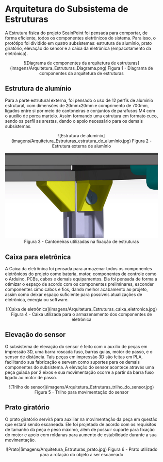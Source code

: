 # Arquitetura do Subsistema de Estruturas

A Estrutura física do projeto ScainPoint foi pensada para comportar, de forma eficiente, todos os componentes eletrônicos do sistema. Para isso, o protótipo foi dividido em quatro subsistemas: estrutura de alumínio, prato giratório, elevação do sensor e a caixa da eletrônica (empacotamento da eletrônica). 

<div align="center">
![Diagrama de componentes da arquitetura de estruturas](imagens/Arquitetura_Estruturas_Diagrama.png)
Figura 1 - Diagrama de componentes da arquitetura de estruturas
</div>


## Estrutura de alumínio

Para a parte estrutural externa, foi pensado o uso de 12 perfis de alumínio estrutural, com dimensões de 20mmx20mm e comprimento de 700mm, ligados entre si por meio de cantoneiras e conjuntos de parafusos M4 com o auxílio de porca martelo. Assim formando uma estrutura em formato cuco, sendo os perfil as arestas, dando o apoio necessário para os demais subsistemas. 

<div align="center">
![Estrutura de alumínio](imagens/Arquitetura_Estruturas_estrutura_de_alumínio.jpg)
Figura 2 - Estrutura externa de alumínio

![Cantoneiras](docs/estruturas/imagens/cantoneiras_estrutura.jpg)
Figura 3 - Cantoneiras utilizadas na fixação de estruturas
</div>

## Caixa para eletrônica

A Caixa da eletrônica foi pensada para armazenar todos os componentes eletrônicos do projeto como bateria, motor, componentes de controle como o Arduino, PCBs, cabos e demais equipamentos. Ela foi pensada de forma a otimizar o espaço de acordo com os componentes preliminares, esconder componentes cimo cabos e fios, dando melhor acabamento ao projeto, assim como deixar espaço suficiente para possíveis atualizações de eletrônica, energia ou software.

<div align="center">
![Caixa de eletrônica](imagens/Arquitetura_Estruturas_caixa_eletronica.jpg)
Figura 4 - Caixa utilizada para o armazenamento dos componentes de eletrônica
</div>

## Elevação do sensor

O subsistema de elevação do sensor é feito com o auxilio de peças em impressão 3D, uma barra roscada fuso, barras guias, motor de passo, e o sensor de distância. Tais peças em impressão 3D são feitas em PLA, facilitando sua fabricação e servem como suportes para os demais componentes do subsistema. A elevação do sensor acontece através uma peça guiada por 2 eixos e sua movimentação ocorre a partir da barra fuso ligado ao motor de passo. 

<div align="center">
![Trilho do sensor](imagens/Arquitetura_Estruturas_trilho_do_sensor.jpg)
Figura 5 - Trilho para movimentação do sensor
</div>

## Prato giratório

O prato giratório servirá para auxiliar na movimentação da peça em questão que estará sendo escaneada. Ele foi projetado de acordo com os requisitos de tamanho da peça e peso máximo, além de possuir suporte para fixação do motor e apoio com roldanas para aumento de estabilidade durante a sua movimentação.

<div align="center">
![Prato](imagens/Arquitetura_Estruturas_prato.jpg)
Figura 6 - Prato utilizado para a rotação do objeto a ser escaneado
</div>